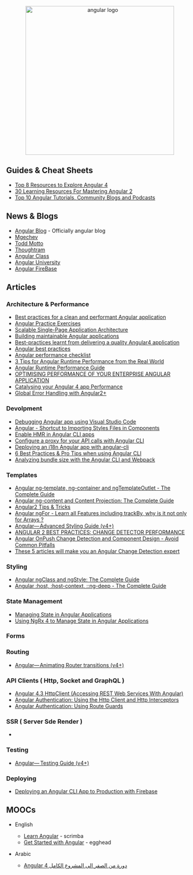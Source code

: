 <p align="center">
  <img width="400" src="https://angular.io/assets/images/logos/angular/angular.svg"  alt="angular logo">
</p>

## Guides & Cheat Sheets

- [Top 8 Resources to Explore Angular 4](https://hackernoon.com/top-8-resources-to-explore-angular-4-ff2c1b42020a)
- [30 Learning Resources For Mastering Angular 2](https://tutorialzine.com/2016/09/30-learning-resources-for-mastering-angular-2)
- [Top 10 Angular Tutorials, Community Blogs and Podcasts](http://blog.angular-university.io/top-10-angular-2-tutorials-blogs-and-podcasts/)

## News & Blogs

- [Angular Blog](https://blog.angular.io/) - Officially angular blog
- [Mgechev](http://blog.mgechev.com/)
- [Todd Motto](https://toddmotto.com/)
- [Thoughtram](https://blog.thoughtram.io/)
- [Angular Class](https://angularclass.com/blog/)
- [Angular University](https://angular-university.io/)
- [Angular FireBase](https://angularfirebase.com/lessons/)

## Articles

### Architecture & Performance

- [Best practices for a clean and performant Angular application](https://medium.freecodecamp.org/best-practices-for-a-clean-and-performant-angular-application-288e7b39eb6f)
- [Angular Practice Exercises](https://jcoop.io/angular-practice-exercises/)
- [Scalable Single-Page Application Architecture](http://blog.mgechev.com/2016/04/10/scalable-javascript-single-page-app-angular2-application-architecture/)
- [Building maintainable Angular applications](https://medium.com/curated-by-versett/building-maintainable-angular-2-applications-5b9ec4b463a1)
- [Best-practices learnt from delivering a quality Angular4 application](https://hackernoon.com/best-practices-learnt-from-delivering-a-quality-angular4-application-2cd074ea53b3)
- [Angular best practices](https://docs.google.com/presentation/d/1dlEE3JMmFtsb1FdFmxhj-vxEfWPfDVp5pXf-YbqAj8o/preview?slide=id.p)
- [Angular performance checklist](https://github.com/mgechev/angular-performance-checklist)
- [3 Tips for Angular Runtime Performance from the Real World](https://blog.angular.io/3-tips-for-angular-runtime-performance-from-the-real-world-d467fbc8f66e)
- [Angular Runtime Performance Guide](https://blog.oasisdigital.com/2017/angular-runtime-performance-guide/)
- [OPTIMISING PERFORMANCE OF YOUR ENTERPRISE ANGULAR APPLICATION](https://ordina-jworks.github.io/angular/2017/04/04/optimising-performance-of-your-enterprise-angular-application.html)
- [Catalysing your Angular 4 app Performance](https://medium.com/paramsingh-66174/catalysing-your-angular-4-app-performance-9211979075f6)
- [Global Error Handling with Angular2+](https://medium.com/@amcdnl/global-error-handling-with-angular2-6b992bdfb59c)

### Devolpment

- [Debugging Angular app using Visual Studio Code](https://medium.com/@auchenberg/super-charged-live-editing-and-javascript-debugging-for-angular-using-visual-studio-code-c29da251ec71)
- [Angular - Shortcut to Importing Styles Files in Components](https://scotch.io/tutorials/angular-shortcut-to-importing-styles-files-in-components)
- [Enable HMR in Angular CLI apps](https://medium.com/@beeman/tutorial-enable-hmr-in-angular-cli-apps-1b0d13b80130)
- [Configure a proxy for your API calls with Angular CLI](https://juristr.com/blog/2016/11/configure-proxy-api-angular-cli/)
- [Deploying an i18n Angular app with angular-cli](https://medium.com/@feloy/deploying-an-i18n-angular-app-with-angular-cli-fc788f17e358)
- [6 Best Practices & Pro Tips when using Angular CLI](https://medium.com/@tomastrajan/6-best-practices-pro-tips-for-angular-cli-better-developer-experience-7b328bc9db81)
- [Analyzing bundle size with the Angular CLI and Webpack](https://coryrylan.com/blog/analyzing-bundle-size-with-the-angular-cli-and-webpack)

### Templates

- [Angular ng-template, ng-container and ngTemplateOutlet - The Complete Guide](https://blog.angular-university.io/angular-ng-template-ng-container-ngtemplateoutlet/)
- [Angular ng-content and Content Projection: The Complete Guide](https://blog.angular-university.io/angular-ng-content/)
- [Angular2 Tips & Tricks](https://medium.com/@amcdnl/angular2-things-you-might-not-know-439ce70d335a)
- [Angular ngFor - Learn all Features including trackBy, why is it not only for Arrays ?](http://blog.angular-university.io/angular-2-ngfor/)
- [Angular— Advanced Styling Guide (v4+)](https://medium.com/google-developer-experts/angular-advanced-styling-guide-v4-f0765616e635)
- [ANGULAR 2 BEST PRACTICES: CHANGE DETECTOR PERFORMANCE](https://www.lucidchart.com/techblog/2016/05/04/angular-2-best-practices-change-detector-performance/)
- [Angular OnPush Change Detection and Component Design - Avoid Common Pitfalls](http://blog.angular-university.io/onpush-change-detection-how-it-works/)
- [These 5 articles will make you an Angular Change Detection expert](https://blog.angularindepth.com/these-5-articles-will-make-you-an-angular-change-detection-expert-ed530d28930)

### Styling

- [Angular ngClass and ngStyle: The Complete Guide](https://blog.angular-university.io/angular-ngclass-ngstyle/)
- [Angular :host, :host-context, ::ng-deep - The Complete Guide](https://blog.angular-university.io/angular-host-context/)

### State Management

- [Managing State in Angular Applications](https://blog.nrwl.io/managing-state-in-angular-applications-22b75ef5625f)
- [Using NgRx 4 to Manage State in Angular Applications](https://blog.nrwl.io/using-ngrx-4-to-manage-state-in-angular-applications-64e7a1f84b7b)

### Forms

### Routing

- [Angular— Animating Router transitions (v4+)](https://medium.com/google-developer-experts/angular-2-animate-router-transitions-6de179e00204)

### API Clients ( Http, Socket and GraphQL )

- [Angular 4.3 HttpClient (Accessing REST Web Services With Angular)](https://medium.com/codingthesmartway-com-blog/angular-4-3-httpclient-accessing-rest-web-services-with-angular-2305b8fd654b)
- [Angular Authentication: Using the Http Client and Http Interceptors](https://medium.com/@ryanchenkie_40935/angular-authentication-using-the-http-client-and-http-interceptors-2f9d1540eb8)
- [Angular Authentication: Using Route Guards](https://ryanchenkie.com/angular-authentication-using-route-guards)

### SSR ( Server Sde Render )

- []()

### Testing

- [Angular—  Testing Guide (v4+)](https://medium.com/google-developer-experts/angular-2-testing-guide-a485b6cb1ef0)

### Deploying

- [Deploying an Angular CLI App to Production with Firebase](https://scotch.io/tutorials/deploying-an-angular-cli-app-to-production-with-firebase)

## MOOCs

- English

  - [Learn Angular](https://scrimba.com/g/gyourfirstangularapp) - scrimba
  - [Get Started with Angular](https://egghead.io/courses/get-started-with-angular) - egghead

- Arabic

  - [Angular 4 دورة من الصفر الى المشروع الكامل](https://www.youtube.com/playlist?list=PLMYF6NkLrdN9JJPTR0ksQcT3uumyco7UG)

